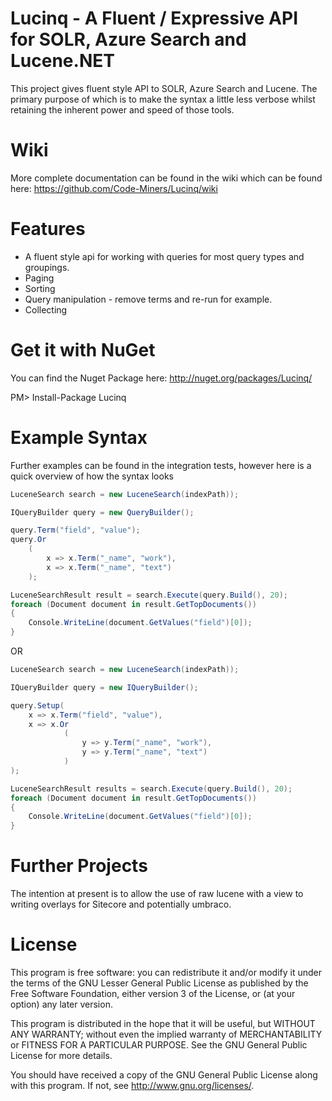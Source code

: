 Lucinq - A Fluent / Expressive API for SOLR, Azure Search and Lucene.NET
=================================================

This project gives fluent style API to SOLR, Azure Search and Lucene. The primary purpose of which is to make the syntax a little less verbose whilst retaining the inherent power and speed of those tools.

Wiki
====

More complete documentation can be found in the wiki which can be found here:
https://github.com/Code-Miners/Lucinq/wiki

Features
========

- A fluent style api for working with queries for most query types and groupings.
- Paging
- Sorting
- Query manipulation - remove terms and re-run for example.
- Collecting

Get it with NuGet
=================

You can find the Nuget Package here: http://nuget.org/packages/Lucinq/

PM> Install-Package Lucinq

Example Syntax
==============

Further examples can be found in the integration tests, however here is a quick overview of how the syntax looks
```C#
LuceneSearch search = new LuceneSearch(indexPath));

IQueryBuilder query = new QueryBuilder();

query.Term("field", "value");
query.Or
	(
		x => x.Term("_name", "work"),
		x => x.Term("_name", "text")
	);

LuceneSearchResult result = search.Execute(query.Build(), 20);	
foreach (Document document in result.GetTopDocuments())
{
	Console.WriteLine(document.GetValues("field")[0]);
}
```

OR

```C#
LuceneSearch search = new LuceneSearch(indexPath));

IQueryBuilder query = new IQueryBuilder();

query.Setup(
	x => x.Term("field", "value"),
	x => x.Or
			(
				y => y.Term("_name", "work"),
				y => y.Term("_name", "text")
			)
);

LuceneSearchResult results = search.Execute(query.Build(), 20);	
foreach (Document document in result.GetTopDocuments())
{
	Console.WriteLine(document.GetValues("field")[0]);
}
```

Further Projects
================

The intention at present is to allow the use of raw lucene with a view to writing overlays for Sitecore and potentially umbraco.

License
=======
This program is free software: you can redistribute it and/or modify
it under the terms of the GNU Lesser General Public License as published by
the Free Software Foundation, either version 3 of the License, or
(at your option) any later version.

This program is distributed in the hope that it will be useful,
but WITHOUT ANY WARRANTY; without even the implied warranty of
MERCHANTABILITY or FITNESS FOR A PARTICULAR PURPOSE.  See the
GNU General Public License for more details.

You should have received a copy of the GNU General Public License
along with this program.  If not, see <http://www.gnu.org/licenses/>.